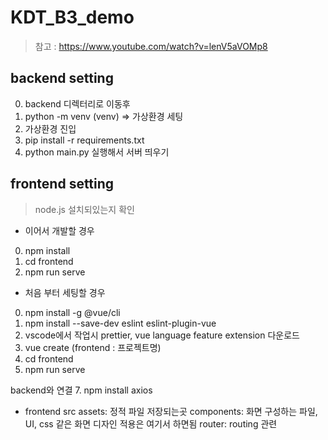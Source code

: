 # KDT_B3_demo

> 참고 : https://www.youtube.com/watch?v=lenV5aVOMp8

## backend setting

0. backend 디렉터리로 이동후
1. python -m venv (venv) => 가상환경 세팅
2. 가상환경 진입
3. pip install -r requirements.txt
4. python main.py 실행해서 서버 띄우기


## frontend setting

> node.js 설치되있는지 확인

* 이어서 개발할 경우
0. npm install
1. cd frontend
2. npm run serve


* 처음 부터 세팅할 경우
0. npm install -g @vue/cli
1. npm install --save-dev eslint eslint-plugin-vue
2. vscode에서 작업시 prettier, vue language feature extension 다운로드
4. vue create (frontend : 프로젝트명)
5. cd frontend
6. npm run serve

backend와 연결
7. npm install axios

* frontend
    src
        assets: 정적 파일 저장되는곳
        components: 화면 구성하는 파일, UI, css 같은 화면 디자인 적용은 여기서 하면됨
        router: routing 관련
        